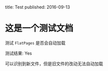 title: Test
published: 2016-09-13

# 这是一个测试文档

测试 `FlatPages` 是否会自动加载

测试结果: Yes

可以识别到新文件，但是旧文件的改动无法自动加载
